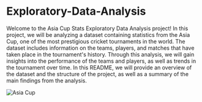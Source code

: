 # Exploratory-Data-Analysis
  Welcome to the Asia Cup Stats Exploratory Data Analysis project! In this project, we will be analyzing a dataset containing statistics from the Asia Cup, one of the most prestigious cricket tournaments in the world. The dataset includes information on the teams, players, and matches that have taken place in the tournament's history. Through this analysis, we will gain insights into the performance of the teams and players, as well as trends in the tournament over time. In this README, we will provide an overview of the dataset and the structure of the project, as well as a summary of the main findings from the analysis.

![Asia Cup](https://ss-i.thgim.com/public/incoming/2mow3/article65798470.ece/alternates/FREE_1200/designs%20%286%29.png)



